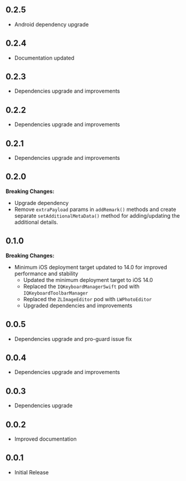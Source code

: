 ## 0.2.5

* Android dependency upgrade

## 0.2.4

* Documentation updated

## 0.2.3

* Dependencies upgrade and improvements

## 0.2.2

* Dependencies upgrade and improvements

## 0.2.1

* Dependencies upgrade and improvements

## 0.2.0
**Breaking Changes:**
* Upgrade dependency
* Remove `extraPayload` params in `addRemark()` methods and create separate `setAdditionalMetaData()` method for adding/updating the additional details.

## 0.1.0

**Breaking Changes:**

* Minimum iOS deployment target updated to 14.0 for improved performance and stability
    * Updated the minimum deployment target to iOS 14.0
    * Replaced the `IQKeyboardManagerSwift` pod with `IQKeyboardToolbarManager`
    * Replaced the `ZLImageEditor` pod with `LWPhotoEditor`
    * Upgraded dependencies and improvements

## 0.0.5

* Dependencies upgrade and pro-guard issue fix

## 0.0.4

* Dependencies upgrade and improvements

## 0.0.3

* Dependencies upgrade

## 0.0.2

* Improved documentation

## 0.0.1

* Initial Release
